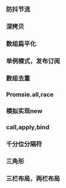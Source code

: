 ### 防抖节流

### 深拷贝

### 数组扁平化

### 单例模式，发布订阅

### 数组去重

### Promsie.all,race

### 模拟实现new	

### call,apply,bind

### 千分位分隔符

### 三角形

### 三栏布局，两栏布局

